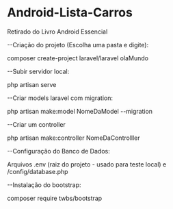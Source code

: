 # Android-Lista-Carros
Retirado do Livro  Android Essencial

--Criação do projeto (Escolha uma pasta e digite):

composer create-project laravel/laravel olaMundo

--Subir servidor local:

php artisan serve

--Criar models laravel com migration:

php artisan make:model NomeDaModel --migration

--Criar um controller

php artisan make:controller NomeDaControlller

--Configuração do Banco de Dados:

Arquivos .env (raiz do projeto - usado para teste local) e /config/database.php

--Instalação do bootstrap:

composer require twbs/bootstrap
